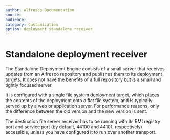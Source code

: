 ```yaml
---
author: Alfresco Documentation
source: 
audience: 
category: Customization
option: deployment standalone receiver
---
```


# Standalone deployment receiver

The Standalone Deployment Engine consists of a small server that receives updates from an Alfresco repository and publishes them to its deployment targets. It does not have the benefits of a full repository but is a small and tightly focused server.

It is configured with a single file system deployment target, which places the contents of the deployment onto a flat file system, and is typically served up by a web or application server. For performance reasons, only the difference between the old version and the new version is sent.

The destination file server receiver has to be running with its RMI registry port and service port \(by default, 44100 and 44101, respectively\) accessible, unless you have configured it to run over another transport.

